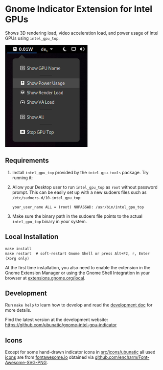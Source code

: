 # Gnome Indicator Extension for Intel GPUs

Shows 3D rendering load, video acceleration load, and power usage of Intel GPUs
using `intel_gpu_top`.

![screenshot.png](screenshot.png)

## Requirements

1. Install `intel_gpu_top` provided by the `intel-gpu-tools` package. Try running it:

2. Allow your Desktop user to run `intel_gpu_top` as `root` without password prompt.
   This can be easily set up with a new sudoers files such as `/etc/sudoers.d/10-intel_gpu_top`:
   ```
   your_user_name ALL = (root) NOPASSWD: /usr/bin/intel_gpu_top
   ```
3. Make sure the binary path in the sudoers file points to the actual `intel_gpu_top` binary in your system.

## Local Installation

```
make install
make restart  # soft-restart Gnome Shell or press Alt+F2, r, Enter (Xorg only)
```
At the first time installation, you also need to enable the extension in the Gnome Extension Manager
or using the Gnome Shell Integration in your browser at [extensions.gnome.org/local](https://extensions.gnome.org/local). 


## Development

Run `make help` to learn how to develop and read the [development doc](DEVELOPMENT.md) for more details.

Find the latest version at the development website: https://github.com/ubunatic/gnome-intel-gpu-indicator


## Icons

Except for some hand-drawn indicator icons in [src/icons/ubunatic](src/icons/ubunatic)
all used [icons](src/icons) are from [fontawesome.io](http://fontawesome.io) obtained via
[github.com/encharm/Font-Awesome-SVG-PNG](https://github.com/encharm/Font-Awesome-SVG-PNG).


